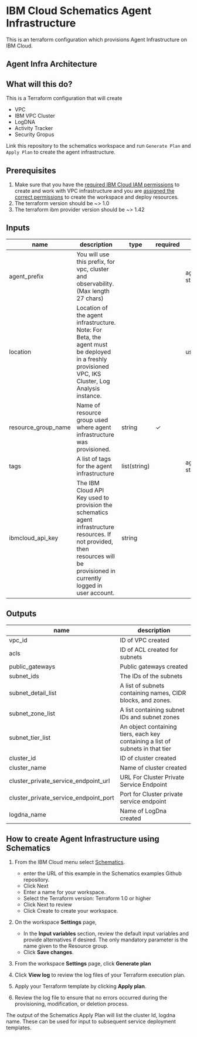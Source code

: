 # IBM Cloud Schematics Agent Infrastructure

This is an terraform configuration which provisions Agent Infrastructure on IBM Cloud.

## Agent Infra Architecture

## What will this do?

This is a Terraform configuration that will create 
- VPC
- IBM VPC Cluster
- LogDNA
- Activity Tracker
- Security Gropus

Link this repository to the schematics workspace and run `Generate Plan` and `Apply Plan` to create the agent infrastructure.

## Prerequisites

1. Make sure that you have the [required IBM Cloud IAM
    permissions](https://cloud.ibm.com/docs/vpc?topic=vpc-managing-user-permissions-for-vpc-resources) to
    create and work with VPC infrastructure and you are [assigned the
    correct
    permissions](https://cloud.ibm.com/docs/schematics?topic=schematics-access) to
    create the workspace and deploy resources.
2. The terraform version should be ~> 1.0
3. The terraform ibm provider  version should be ~> 1.42


## Inputs

| name | description | type | required | default | sensitive |
| ---------- | -------- | -------------- | ---------- | ----------- | ----------- |
| agent_prefix | You will use this prefix, for vpc, cluster and  observability. (Max length 27 chars) |  |  | agent-stage |  |
| location | Location of the agent infrastructure.  Note: For Beta, the agent must be deployed in a freshly provisioned VPC, IKS Cluster, Log Analysis instance. |  |  | us-south |  |
| resource_group_name | Name of resource group used where agent infrastructure was provisioned. | string | &check; | |  |
| tags | A list of tags for the agent infrastructure | list(string) | | agent-stage:agent | |
| ibmcloud_api_key | The IBM Cloud API Key used to provision the schematics agent infrastructure resources. If not provided, then resources will be provisioned in currently logged in user account. | string | | | &check; |


## Outputs

|  **name**      |    **description**  |
|  --------------------------------------- | ------------------------------------------- |
| vpc_id | ID of VPC created |
| acls | ID of ACL created for subnets |
| public_gateways | Public gateways created |
| subnet_ids | The IDs of the subnets | 
| subnet_detail_list | A list of subnets containing names, CIDR blocks, and zones. |
| subnet_zone_list | A list containing subnet IDs and subnet zones |
| subnet_tier_list | An object containing tiers, each key containing a list of subnets in that tier |
| cluster_id | ID of cluster created |
| cluster_name | Name of cluster created |
| cluster_private_service_endpoint_url | URL For Cluster Private Service Endpoint |
| cluster_private_service_endpoint_port | Port for Cluster private service endpoint |
| logdna_name | Name of LogDna created |

## How to create Agent Infrastructure using Schematics

1.  From the IBM Cloud menu
    select [Schematics](https://cloud.ibm.com/schematics/overview).
       - enter the URL of this example in the Schematics examples Github repository.
       - Click Next
       - Enter a name for your workspace.
       - Select the Terraform version: Terraform 1.0 or higher
       - Click Next to review   
       - Click Create to create your workspace.
2.  On the workspace **Settings** page, 
     - In the **Input variables** section, review the default input
        variables and provide alternatives if desired. The only
        mandatory parameter is the name given to the Resource group.
      - Click **Save changes**.

4.  From the workspace **Settings** page, click **Generate plan** 
5.  Click **View log** to review the log files of your Terraform
    execution plan.
6.  Apply your Terraform template by clicking **Apply plan**.
7.  Review the log file to ensure that no errors occurred during the
    provisioning, modification, or deletion process.

The output of the Schematics Apply Plan will list the cluster Id,
logdna name. These can be used for input to subsequent service deployment templates.
